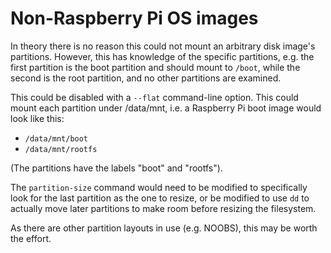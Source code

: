 # Non-Raspberry Pi OS images

In theory there is no reason this could not mount an arbitrary disk image's partitions. However,
this has knowledge of the specific partitions, e.g. the first partition is the boot partition
and should mount to `/boot`, while the second is the root partition, and no other partitions
are examined.

This could be disabled with a `--flat` command-line option. This could mount each partition under /data/mnt,
i.e. a Raspberry Pi boot image would look like this:

* `/data/mnt/boot`
* `/data/mnt/rootfs`

(The partitions have the labels "boot" and "rootfs").

The `partition-size` command would need to be modified to specifically look for the
last partition as the one to resize, or be modified to use `dd` to actually move later partitions
to make room before resizing the filesystem.

As there are other partition layouts in use (e.g. NOOBS), this may be worth the effort.
